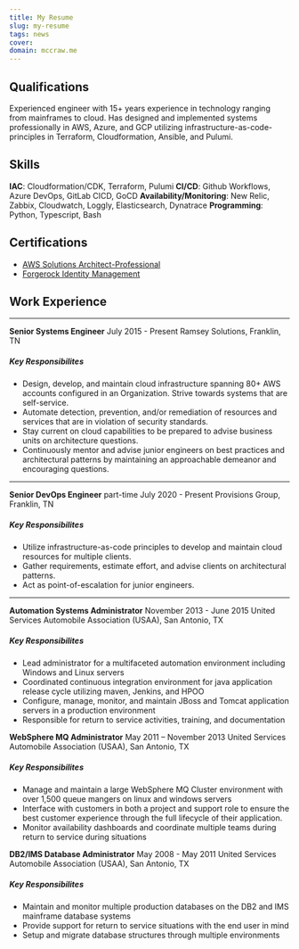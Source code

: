 ```yaml
---
title: My Resume
slug: my-resume
tags: news
cover: 
domain: mccraw.me
---
```



## Qualifications
Experienced engineer with 15+ years experience in technology ranging from mainframes to cloud. Has designed and implemented systems professionally in AWS, Azure, and GCP utilizing infrastructure-as-code-principles in Terraform, Cloudformation, Ansible, and Pulumi. 

## Skills
__IAC__: Cloudformation/CDK, Terraform, Pulumi
__CI/CD__: Github Workflows, Azure DevOps, GitLab CICD, GoCD
__Availability/Monitoring__: New Relic, Zabbix, Cloudwatch, Loggly, Elasticsearch, Dynatrace
__Programming__: Python, Typescript, Bash

## Certifications

- [AWS Solutions Architect-Professional](https://www.credly.com/badges/5e371e96-4d0a-482b-9add-b47213a780dc/public_url)
- [Forgerock Identity Management](https://www.credly.com/badges/9638b742-e81a-40db-9e8f-3467527aca8f/public_url)


## Work Experience
---

**Senior Systems Engineer**
July 2015 - Present
Ramsey Solutions, Franklin, TN

##### Key Responsibilites
- Design, develop, and maintain cloud infrastructure spanning 80+ AWS accounts configured in an Organization. Strive towards systems that are self-service.
- Automate detection, prevention, and/or remediation of resources and services that are in violation of security standards.
- Stay current on cloud capabilities to be prepared to advise business units on architecture questions.
- Continuously mentor and advise junior engineers on best practices and architectural patterns by maintaining an approachable demeanor and encouraging questions.
---

**Senior DevOps Engineer**
part-time
July 2020 - Present
Provisions Group, Franklin, TN

##### Key Responsibilites
- Utilize infrastructure-as-code principles to develop and maintain cloud resources for multiple clients.
- Gather requirements, estimate effort, and advise clients on architectural patterns.
- Act as point-of-escalation for junior engineers.
---

**Automation Systems Administrator**
November 2013 - June 2015
United Services Automobile Association (USAA), San Antonio, TX

##### Key Responsibilites
- Lead administrator for a multifaceted automation environment including Windows and Linux servers
- Coordinated continuous integration environment for java application release cycle utilizing maven, Jenkins, and HPOO
- Configure, manage, monitor, and maintain JBoss and Tomcat application servers in a production environment
- Responsible for return to service activities, training, and documentation 

**WebSphere MQ Administrator**
May 2011 – November 2013
United Services Automobile Association (USAA), San Antonio, TX

##### Key Responsibilites
- Manage and maintain a large WebSphere MQ Cluster environment with over 1,500 queue mangers on linux and windows servers
- Interface with customers in both a project and support role to ensure the best customer experience through the full lifecycle of their application.
- Monitor availability dashboards and coordinate multiple teams during return to service during situations

**DB2/IMS Database Administrator** 
May 2008 - May 2011
United Services Automobile Association (USAA), San Antonio, TX

##### Key Responsibilites
- Maintain and monitor multiple production databases on the DB2 and IMS mainframe database systems
- Provide support for return to service situations with the end user in mind
- Setup and migrate database structures through multiple environments
